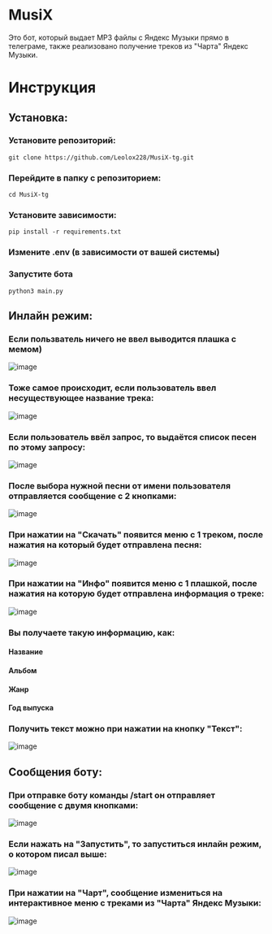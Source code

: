 # MusiX
Это бот, который выдает MP3 файлы с Яндекс Музыки прямо в телеграме, также реализовано получение треков из "Чарта" Яндекс Музыки.
# Инструкция
## Установка:
### Установите репозиторий:
```
git clone https://github.com/Leolox228/MusiX-tg.git
```
### Перейдите в папку с репозиторием:
```
cd MusiX-tg
```
### Установите зависимости:
```
pip install -r requirements.txt
```
### Измените .env (в зависимости от вашей системы)
### Запустите бота
```
python3 main.py
```
## Инлайн режим:
### Если пользватель ничего не ввел выводится плашка с мемом)
![image](https://github.com/user-attachments/assets/0c70fbf0-d06f-4f8b-b679-03f1bf5b3463)
### Тоже самое происходит, если пользователь ввел несуществующее название трека:
![image](https://github.com/user-attachments/assets/ddb63846-f83e-44cc-bbec-eb5f897585a6)
### Если пользователь ввёл запрос, то выдаётся список песен по этому запросу:
![image](https://github.com/user-attachments/assets/ac7690f0-5262-423d-9c67-75bd7defa09a)
### После выбора нужной песни от имени пользователя отправляется сообщение с 2 кнопками:
![image](https://github.com/user-attachments/assets/904824d0-33e1-4f0e-afba-30e8ef1de561)
### При нажатии на "Скачать" появится меню с 1 треком, после нажатия на который будет отправлена песня:
![image](https://github.com/user-attachments/assets/881d889b-bd48-4ebd-841f-199fd075b788)
### При нажатии на "Инфо" появится меню с 1 плашкой, после нажатия на которую будет отправлена информация о треке:
![image](https://github.com/user-attachments/assets/74c2f2d8-cf21-4eb0-a8c5-9862d443822f)
### Вы получаете такую информацию, как:
#### Название
#### Альбом
#### Жанр
#### Год выпуска
### Получить текст можно при нажатии на кнопку "Текст":
![image](https://github.com/user-attachments/assets/245b11f7-4391-467f-bc38-3a1959e69f18)
## Сообщения боту:
### При отправке боту команды /start он отправляет сообщение с двумя кнопками:
![image](https://github.com/user-attachments/assets/26ed2e96-2669-4206-8d89-2a3c24c52a50)
### Если нажать на "Запустить", то запуститься инлайн режим, о котором писал выше:
![image](https://github.com/user-attachments/assets/b1d06081-45c1-4929-9e71-963a562fa67a)
### При нажатии на "Чарт", сообщение измениться на интерактивное меню с треками из "Чарта" Яндекс Музыки:
![image](https://github.com/user-attachments/assets/f3f8bb52-0369-4e2f-ac8d-ad1bfd13e558)
